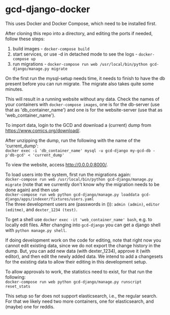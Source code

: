 # gcd-django-docker

This uses Docker and Docker Compose, which need to be installed first.

After cloning this repo into a directory, and editing the ports if needed, follow these steps:

1. build images - `docker-compose build`
1. start services, or use -d in detached mode to see the logs - `docker-compose up`
1. run migrations - `docker-compose run web /usr/local/bin/python gcd-django/manage.py migrate`

On the first run the mysql-setup needs time, it needs to finish to have the db present before you can run migrate. The migrate also takes quite some minutes.

This will result in a running website without any data.
Check the names of your containers with `docker-compose images`, one is for the db-server (use that as 'db_container_name') and one is for the website-server (use that as 'web_container_name').

To import data, login to the GCD and download a (current) dump from https://www.comics.org/download/.

After unzipping the dump, run the following with the name of the 'current_dump':  
`docker exec -i 'db_container_name' mysql -u gcd-django my-gcd-db -p'db-gcd' < 'current_dump'`

To view the website, access http://0.0.0.0:8000/.

To load users into the system, first run the migrations again:  
 `docker-compose run web /usr/local/bin/python gcd-django/manage.py migrate`
(note that we currently don't know why the migration needs to be done again) and then use  
`docker-compose run web python gcd-django/manage.py loaddata gcd-django/apps/indexer/fixtures/users.yaml`  
The three development users are (passwords in ()): `admin (admin)`, `editor (editme)`, and `dexter_1234 (test)`.

To get a shell use `docker exec -it 'web_container_name' bash`, e.g. to locally edit files. After changing into `gcd-django` you can get a django shell with `python manage.py shell`.

If doing development work on the code for editing, note that right now you cannot edit existing data, since we do not export the change history in the dump. But, you can add new data (with dexter_1234), approve it (with editor), and then edit the newly added data. We intend to add a changesets for the existing data to allow their editing in this development setup.

To allow approvals to work, the statistics need to exist, for that run the following:  
`docker-compose run web python gcd-django/manage.py runscript reset_stats`

This setup so far does not support elasticsearch, i.e., the regular search. For that we likely need two more containers, one for elasticsearch, and (maybe) one for reddis.
